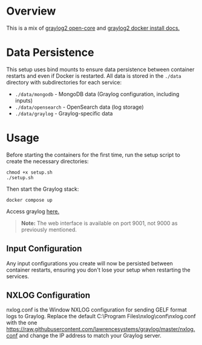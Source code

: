 # Overview

This is a mix of [graylog2 open-core](https://github.com/Graylog2/docker-compose/blob/main/open-core/docker-compose.yml) and [graylog2 docker install docs.](https://go2docs.graylog.org/5-0/downloading_and_installing_graylog/docker_installation.htm)

# Data Persistence

This setup uses bind mounts to ensure data persistence between container restarts and even if Docker is restarted. All data is stored in the `./data` directory with subdirectories for each service:

- `./data/mongodb` - MongoDB data (Graylog configuration, including inputs)
- `./data/opensearch` - OpenSearch data (log storage)
- `./data/graylog` - Graylog-specific data

# Usage

Before starting the containers for the first time, run the setup script to create the necessary directories:

```
chmod +x setup.sh
./setup.sh
```

Then start the Graylog stack:

```
docker compose up
```

Access graylog [here.](http://localhost:9001)

> **Note:** The web interface is available on port 9001, not 9000 as previously mentioned.

## Input Configuration

Any input configurations you create will now be persisted between container restarts, ensuring you don't lose your setup when restarting the services.

## NXLOG Configuration

nxlog.conf is the Window NXLOG configuration for sending GELF format logs to Graylog. Replace the default C:\Program Files\nxlog\conf\nxlog.conf with the one https://raw.githubusercontent.com/lawrencesystems/graylog/master/nxlog.conf and change the IP address to match your Graylog server.
